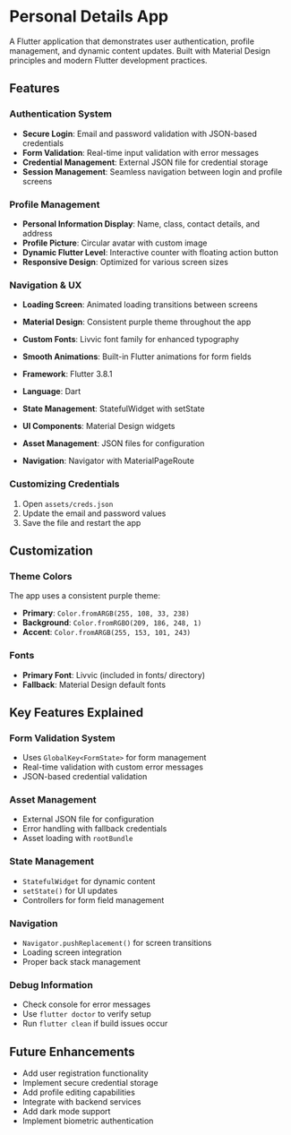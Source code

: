# Personal Details App

A Flutter application that demonstrates user authentication, profile management, and dynamic content updates. Built with Material Design principles and modern Flutter development practices.

## Features

### Authentication System
- **Secure Login**: Email and password validation with JSON-based credentials
- **Form Validation**: Real-time input validation with error messages
- **Credential Management**: External JSON file for credential storage
- **Session Management**: Seamless navigation between login and profile screens

### Profile Management
- **Personal Information Display**: Name, class, contact details, and address
- **Profile Picture**: Circular avatar with custom image
- **Dynamic Flutter Level**: Interactive counter with floating action button
- **Responsive Design**: Optimized for various screen sizes

### Navigation & UX
- **Loading Screen**: Animated loading transitions between screens
- **Material Design**: Consistent purple theme throughout the app
- **Custom Fonts**: Livvic font family for enhanced typography
- **Smooth Animations**: Built-in Flutter animations for form fields

- **Framework**: Flutter 3.8.1
- **Language**: Dart
- **State Management**: StatefulWidget with setState
- **UI Components**: Material Design widgets
- **Asset Management**: JSON files for configuration
- **Navigation**: Navigator with MaterialPageRoute

### Customizing Credentials
1. Open `assets/creds.json`
2. Update the email and password values
3. Save the file and restart the app

## Customization

### Theme Colors
The app uses a consistent purple theme:
- **Primary**: `Color.fromARGB(255, 108, 33, 238)`
- **Background**: `Color.fromRGBO(209, 186, 248, 1)`
- **Accent**: `Color.fromARGB(255, 153, 101, 243)`

### Fonts
- **Primary Font**: Livvic (included in fonts/ directory)
- **Fallback**: Material Design default fonts

## Key Features Explained

### Form Validation System
- Uses `GlobalKey<FormState>` for form management
- Real-time validation with custom error messages
- JSON-based credential validation

### Asset Management
- External JSON file for configuration
- Error handling with fallback credentials
- Asset loading with `rootBundle`

### State Management
- `StatefulWidget` for dynamic content
- `setState()` for UI updates
- Controllers for form field management

### Navigation
- `Navigator.pushReplacement()` for screen transitions
- Loading screen integration
- Proper back stack management

### Debug Information
- Check console for error messages
- Use `flutter doctor` to verify setup
- Run `flutter clean` if build issues occur

## Future Enhancements

- Add user registration functionality
- Implement secure credential storage
- Add profile editing capabilities
- Integrate with backend services
- Add dark mode support
- Implement biometric authentication
